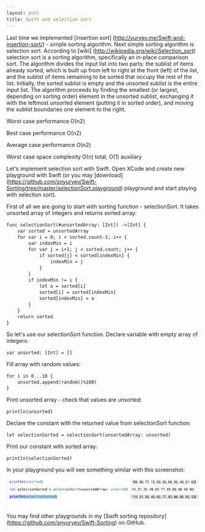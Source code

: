 ```yaml
---
layout: post
title: Swift and selection sort
---
```

Last time we implemented [insertion sort] (http://yuryev.me/Swift-and-insertion-sort/) - simple sorting algorithm. Next  simple sorting algorithm is selection sort. According to [wiki] (http://wikipedia.org/wiki/Selection_sort) selection sort is a sorting algorithm, specifically an in-place comparison sort. The algorithm divides the input list into two parts: the sublist of items already sorted, which is built up from left to right at the front (left) of the list, and the sublist of items remaining to be sorted that occupy the rest of the list. Initially, the sorted sublist is empty and the unsorted sublist is the entire input list. The algorithm proceeds by finding the smallest (or largest, depending on sorting order) element in the unsorted sublist, exchanging it with the leftmost unsorted element (putting it in sorted order), and moving the sublist boundaries one element to the right.

Worst case performance О(n2)

Best case performance	О(n2)

Average case performance О(n2)

Worst case space complexity О(n) total, O(1) auxiliary


Let's implement selection sort with Swift. Open XCode and create new playground with Swift (or you may [download] (https://github.com/snyuryev/Swift-Sorting/tree/master/selectionSort.playground) playground and start playing with selection sort). 

First of all we are going to start with sorting function - selectionSort. It takes unsorted array of integers and returns sorted array:

``` 
func selectionSort(#unsortedArray: [Int]) ->[Int] {
    var sorted = unsortedArray
    for var i = 0; i < sorted.count-1; i++ {
        var indexMin = i
        for var j = i+1; j < sorted.count; j++ {
            if sorted[j] < sorted[indexMin] {
                indexMin = j
            }
        }
        if indexMin != i {
            let a = sorted[i]
            sorted[i] = sorted[indexMin]
            sorted[indexMin] = a
        }
    }
    return sorted
}
```

So let's use our selectionSort function. Declare variable with empty array of integers:

```
var unsorted: [Int] = []
```

Fill array with random values:

```
for i in 0...10 {
    unsorted.append(random()%100)
}
```

Print unsorted array - check that values are unsorted:

```
println(unsorted)
```

Declare the constant with the returned value from selectionSort function:

``` 
let selectionSorted = selectionSort(unsortedArray: unsorted)
```

Print our constant with sorted array:

``` 
println(selectionSorted)
```

In your playground you will see something similar with this screenshot:

![Selection sort playground](https://raw.githubusercontent.com/snyuryev/snyuryev.github.io/master/images/selectionSortPlayground.png)



You may find other playgrounds in my [Swift sorting repository] (https://github.com/snyuryev/Swift-Sorting) on GitHub. 



